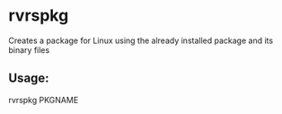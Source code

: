 # rvrspkg
Creates a package for Linux using the already installed package and its binary files

## Usage:
rvrspkg PKGNAME
